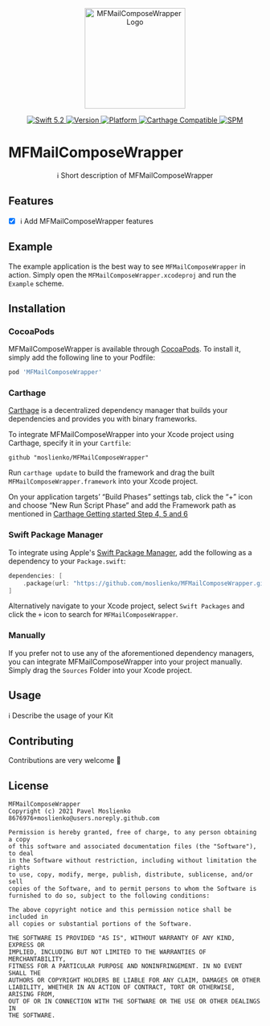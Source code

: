 <p align="center">
   <img width="200" src="https://raw.githubusercontent.com/SvenTiigi/SwiftKit/gh-pages/readMeAssets/SwiftKitLogo.png" alt="MFMailComposeWrapper Logo">
</p>

<p align="center">
   <a href="https://developer.apple.com/swift/">
      <img src="https://img.shields.io/badge/Swift-5.2-orange.svg?style=flat" alt="Swift 5.2">
   </a>
   <a href="http://cocoapods.org/pods/MFMailComposeWrapper">
      <img src="https://img.shields.io/cocoapods/v/MFMailComposeWrapper.svg?style=flat" alt="Version">
   </a>
   <a href="http://cocoapods.org/pods/MFMailComposeWrapper">
      <img src="https://img.shields.io/cocoapods/p/MFMailComposeWrapper.svg?style=flat" alt="Platform">
   </a>
   <a href="https://github.com/Carthage/Carthage">
      <img src="https://img.shields.io/badge/Carthage-compatible-4BC51D.svg?style=flat" alt="Carthage Compatible">
   </a>
   <a href="https://github.com/apple/swift-package-manager">
      <img src="https://img.shields.io/badge/Swift%20Package%20Manager-compatible-brightgreen.svg" alt="SPM">
   </a>
</p>

# MFMailComposeWrapper

<p align="center">
ℹ️ Short description of MFMailComposeWrapper
</p>

## Features

- [x] ℹ️ Add MFMailComposeWrapper features

## Example

The example application is the best way to see `MFMailComposeWrapper` in action. Simply open the `MFMailComposeWrapper.xcodeproj` and run the `Example` scheme.

## Installation

### CocoaPods

MFMailComposeWrapper is available through [CocoaPods](http://cocoapods.org). To install
it, simply add the following line to your Podfile:

```bash
pod 'MFMailComposeWrapper'
```

### Carthage

[Carthage](https://github.com/Carthage/Carthage) is a decentralized dependency manager that builds your dependencies and provides you with binary frameworks.

To integrate MFMailComposeWrapper into your Xcode project using Carthage, specify it in your `Cartfile`:

```ogdl
github "moslienko/MFMailComposeWrapper"
```

Run `carthage update` to build the framework and drag the built `MFMailComposeWrapper.framework` into your Xcode project. 

On your application targets’ “Build Phases” settings tab, click the “+” icon and choose “New Run Script Phase” and add the Framework path as mentioned in [Carthage Getting started Step 4, 5 and 6](https://github.com/Carthage/Carthage/blob/master/README.md#if-youre-building-for-ios-tvos-or-watchos)

### Swift Package Manager

To integrate using Apple's [Swift Package Manager](https://swift.org/package-manager/), add the following as a dependency to your `Package.swift`:

```swift
dependencies: [
    .package(url: "https://github.com/moslienko/MFMailComposeWrapper.git", from: "1.0.0")
]
```

Alternatively navigate to your Xcode project, select `Swift Packages` and click the `+` icon to search for `MFMailComposeWrapper`.

### Manually

If you prefer not to use any of the aforementioned dependency managers, you can integrate MFMailComposeWrapper into your project manually. Simply drag the `Sources` Folder into your Xcode project.

## Usage

ℹ️ Describe the usage of your Kit

## Contributing
Contributions are very welcome 🙌

## License

```
MFMailComposeWrapper
Copyright (c) 2021 Pavel Moslienko 8676976+moslienko@users.noreply.github.com

Permission is hereby granted, free of charge, to any person obtaining a copy
of this software and associated documentation files (the "Software"), to deal
in the Software without restriction, including without limitation the rights
to use, copy, modify, merge, publish, distribute, sublicense, and/or sell
copies of the Software, and to permit persons to whom the Software is
furnished to do so, subject to the following conditions:

The above copyright notice and this permission notice shall be included in
all copies or substantial portions of the Software.

THE SOFTWARE IS PROVIDED "AS IS", WITHOUT WARRANTY OF ANY KIND, EXPRESS OR
IMPLIED, INCLUDING BUT NOT LIMITED TO THE WARRANTIES OF MERCHANTABILITY,
FITNESS FOR A PARTICULAR PURPOSE AND NONINFRINGEMENT. IN NO EVENT SHALL THE
AUTHORS OR COPYRIGHT HOLDERS BE LIABLE FOR ANY CLAIM, DAMAGES OR OTHER
LIABILITY, WHETHER IN AN ACTION OF CONTRACT, TORT OR OTHERWISE, ARISING FROM,
OUT OF OR IN CONNECTION WITH THE SOFTWARE OR THE USE OR OTHER DEALINGS IN
THE SOFTWARE.
```
